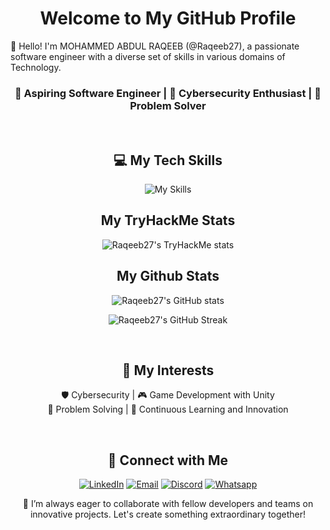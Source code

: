 <div align="center">

# Welcome to My GitHub Profile

</div>

👋 Hello! I'm MOHAMMED ABDUL RAQEEB (@Raqeeb27), a passionate software engineer with a diverse set of skills in various domains of Technology.  

<div align="center">

### **🚀 Aspiring Software Engineer | 🔐 Cybersecurity Enthusiast | 🧠 Problem Solver**  

<br>

## ‍💻 My Tech Skills

![My Skills](https://skillicons.dev/icons?i=windows,linux,vscode,vim,py,bash,c,cpp,cs,markdown,unity,html,git,mysql,django,firebase,linkedin,discord,&perline=6 "Raqeeb27's Skills")

## My TryHackMe Stats

![Raqeeb27's TryHackMe stats](https://tryhackme-badges.s3.amazonaws.com/Raqeeb27.png "Raqeeb27's TryHackMe stats")

## My Github Stats

![Raqeeb27's GitHub stats](https://github-readme-stats.vercel.app/api?username=Raqeeb27&show_icons=true&theme=radical&hide_border=true "Raqeeb27's GitHub stats")

![Raqeeb27's GitHub Streak](https://github-readme-streak-stats.herokuapp.com/?user=Raqeeb27&theme=radical&hide_border=true "Raqeeb27's GitHub Streak")

<br>

## 🌱 My Interests

🛡️ Cybersecurity | 🎮 Game Development with Unity  
🧩 Problem Solving | 📖 Continuous Learning and Innovation

<br>

## 🔗 Connect with Me

  [![LinkedIn](https://img.shields.io/badge/LinkedIn-mohammed--abdul--raqeeb-blue)](https://www.linkedin.com/in/mohammed-abdul-raqeeb)
  [![Email](https://img.shields.io/badge/Email-raqeeb2709%40gmail.com-red)](mailto:raqeeb2709@gmail.com)
  [![Discord](https://img.shields.io/badge/Discord-Raqeeb27-5865F2)](https://discord.com/users/Raqeeb35#4863)
  [![Whatsapp](https://img.shields.io/badge/Whatsapp-Raqeeb-geen)](https://api.whatsapp.com/send/?phone=9848524210&text=Hi+Raqeeb27!+I+just+visited+your+Github+profile+and+I%27m+interested+in+connecting+with+you+to+discuss+awesome+code+stuff...%EF%BF%BD%EF%BF%BD&type=phone_number&app_absent=0)

  🤝 I’m always eager to collaborate with fellow developers and teams on innovative projects. Let's create something extraordinary together!
  
</div>

<!-- **Raqeeb27/Raqeeb27** is a ✨ _special_ ✨ repository because its `README.md` (this file) appears on your GitHub profile.

Here are some ideas to get you started:

- 🔭 I’m currently working on ...
- 🌱 I’m currently learning ...
- 👯 I’m looking to collaborate on ...
- 🤔 I’m looking for help with ...
- 💬 Ask me about ...
- 📫 How to reach me: ...
- 😄 Pronouns: ...
- ⚡ Fun fact: ...
-->
